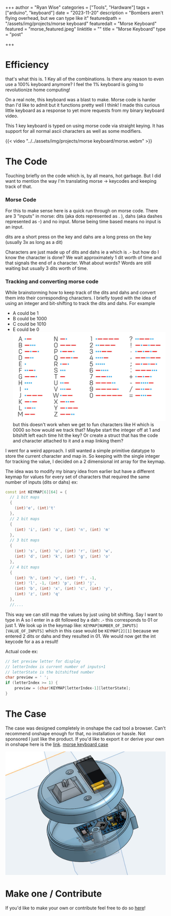 +++
author = "Ryan Wise"
categories = ["Tools", "Hardware"]
tags = ["arduino", "keyboard"]
date = "2023-11-20"
description = "Bombers aren't flying overhead, but we can type like it"
featuredpath = "/assets/img/projects/morse keyboard"
featuredalt = "Morse Keyboard"
featured = "morse_featured.jpeg"
linktitle = ""
title = "Morse Keyboard"
type = "post"

+++
# Efficiency 
that's what this is. 1 Key all of the combinations. Is there any reason to even use a 100% keyboard anymore? I feel the 1% keyboard is going to revolutionize home computing! 

On a real note, this keyboard was a blast to make. Morse code is harder than I'd like to admit but it functions pretty well I think! I made this curious little keyboard as a response to yet more requests from my binary keyboard video.

This 1 key keyboard is typed on using morse code via straight keying. It has support for all normal ascii characters as well as some modifiers.

{{< video "../../assets/img/projects/morse keyboard/morse.webm" >}}


# The Code
Touching briefly on the code which is, by all means, hot garbage. But I did want to mention the way I'm translating morse -> keycodes and keeping track of that. 

### Morse Code
For this to make sense here is a quick run through on morse code. There are 3 "inputs" in morse: dits (aka dots represented as . ), dahs (aka dashes represented as -) and no input. Morse being time based means no input is an input. 

dits are a short press on the key and dahs are a long press on the key (usually 3x as long as a dit)

Characters are just made up of dits and dahs ie a which is .- but how do I know the character is done? We wait approximately 1 dit worth of time and that signals the end of a character. What about words? Words are still waiting but usually 3 dits worth of time.

### Tracking and converting morse code
While brainstorming how to keep track of the dits and dahs and convert them into their corresponding characters. I briefly toyed with the idea of using an integer and bit-shifting to track the dits and dahs. For example

* A could be 1
* B could be 1000
* C could be 1010
* E could be 0
![](assets/img/9ce870ce0a04afaf478f915526198f97_MD5.jpeg)
but this doesn't work when we get to fun characters like H which is 0000 so how would we track that? Maybe start the integer off at 1 and bitshift left each time hit the key? Or create a struct that has the code and character attached to it and a map linking them?

I went for a weird approach. I still wanted a simple primitive datatype to store the current character and map in. So keeping with the single integer for tracking the value, I decided on a 2 dimensional int array for the keymap. 

The idea was to modify my binary idea from earlier but have a different keymap for values for every set of characters that required the same number of inputs (dits or dahs) ex:
```C++
const int KEYMAP[6][64] = {
  // 1 bit maps
  {
    (int)'e', (int)'t'
  },
  // 2 bit maps
  {
    (int) 'i', (int) 'a', (int) 'n', (int) 'm'
  },
  // 3 bit maps
  {
    (int) 's', (int) 'u', (int) 'r', (int) 'w',
    (int) 'd', (int) 'k', (int) 'g', (int) 'o'
  },
  // 4 bit maps
  {
    (int) 'h', (int) 'v', (int) 'f', -1,
    (int) 'l', -1, (int) 'p', (int) 'j',
    (int) 'b', (int) 'x', (int) 'c', (int) 'y',
    (int) 'z', (int) 'q'
  },
  //....
```

This way we can still map the values by just using bit shifting. Say I want to type in A so I enter in a dit followed by a dah: .- this corresponds to 01 or just 1. We look up in the keymap like: `KEYMAP[NUMBER_OF_INPUTS][VALUE_OF_INPUTS]`
which in this case would be `KEYMAP[2][1]` because we entered 2 dits or dahs and they resulted in 01. We would now get the int keycode for a as a result!

Actual code ex:
```C++
// Set preview letter for display
// letterIndex is current number of inputs+1
// letterState is the bitshifted number
char preview = ' ';
if (letterIndex >= 1) {
	preview = (char)KEYMAP[letterIndex-1][letterState];
}
```
# The Case
The case was designed completely in onshape the cad tool a browser. Can't recommend onshape enough for that, no installation or hassle. Not sponsored I just like the product. If you'd like to export it or derive your own in onshape here is the [link](https://cad.onshape.com/documents/5863b492cb5b8630d17c5687/w/4e979c74fb0be31e750d7e5b/e/9ef7c2ed62595d317a30ba48?renderMode=0&uiState=6562fb836452f42a0d073ba5).
[morse keyboard case](../../assets/img/projects/morse%20keyboard/morse_case.jpeg)


![](../../assets/img/projects/morse%20keyboard/morse_case.jpeg)
# Make one / Contribute
If you'd like to make your own or contribute feel free to do so [here](https://github.com/leobeosab/morsekeyboard)!  